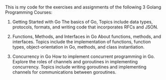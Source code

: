 This is my code for the exercises and assignments of the following 3 Golang Programming Courses:

1. Getting Started with Go
The basics of Go, Topics include data types, protocols, formats, and writing code that incorporates RFCs and JSON. 

2. Functions, Methods, and Interfaces in Go
About functions, methods, and interfaces. Topics include the implementation of functions, function types, object-orientation in Go, methods, and class instantiation.

3. Concurrency in Go
How to implement concurrent programming in Go. Explore the roles of channels and goroutines in implementing concurrency. Topics include writing goroutines and implementing channels for communications between goroutines.
